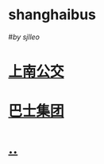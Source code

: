 # shanghaibus
#*by sjlleo*

# [上南公交](https://github.com/sjlleo/shanghaibus/tree/master/Shangnan%20Subsidiary)
# [巴士集团](https://github.com/sjlleo/shanghaibus/blob/master/%E5%B7%B4%E5%A3%AB%E9%9B%86%E5%9B%A2.md)
# [..](https://github.com/blob/master/line.md)
